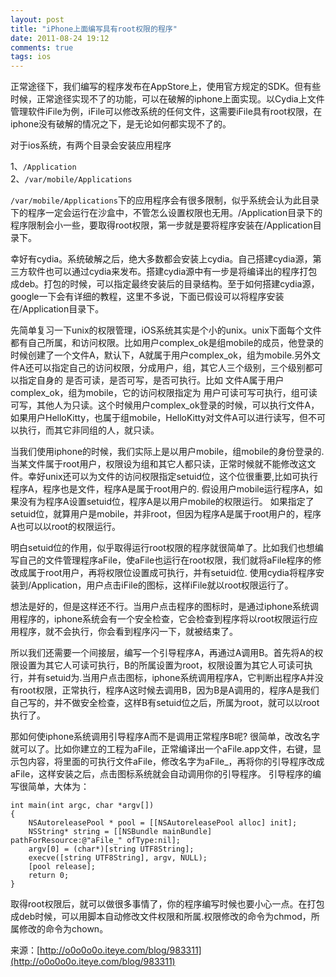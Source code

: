 ```yaml
---
layout: post
title: "iPhone上面编写具有root权限的程序"
date: 2011-08-24 19:12
comments: true
tags: ios
---
```


正常途径下，我们编写的程序发布在AppStore上，使用官方规定的SDK。但有些时候，正常途径实现不了的功能，可以在破解的iphone上面实现。以Cydia上文件管理软件iFile为例，iFile可以修改系统的任何文件，这需要iFile具有root权限，在iphone没有破解的情况之下，是无论如何都实现不了的。
<!-- more -->

对于ios系统，有两个目录会安装应用程序

1、`/Application`  
2、`/var/mobile/Applications`

`/var/mobile/Applications`下的应用程序会有很多限制，似乎系统会认为此目录下的程序一定会运行在沙盒中，不管怎么设置权限也无用。/Application目录下的程序限制会小一些，要取得root权限，第一步就是要将程序安装在/Application目录下。

幸好有cydia。系统破解之后，绝大多数都会安装上cydia。自己搭建cydia源，第三方软件也可以通过cydia来发布。搭建cydia源中有一步是将编译出的程序打包成deb。打包的时候，可以指定最终安装后的目录结构。至于如何搭建cydia源，google一下会有详细的教程，这里不多说，下面已假设可以将程序安装在/Application目录下。

先简单复习一下unix的权限管理，iOS系统其实是个小的unix。unix下面每个文件都有自己所属，和访问权限。比如用户complex_ok是组mobile的成员，他登录的时候创建了一个文件A，默认下，A就属于用户complex_ok，组为mobile.另外文件A还可以指定自己的访问权限，分成用户，组，其它人三个级别，三个级别都可以指定自身的 是否可读，是否可写，是否可执行。比如 文件A属于用户complex_ok，组为mobile，它的访问权限指定为 用户可读可写可执行，组可读可写，其他人为只读。这个时候用户complex_ok登录的时候，可以执行文件A，如果用户HelloKitty，也属于组mobile，HelloKitty对文件A可以进行读写，但不可以执行，而其它非同组的人，就只读。

当我们使用iphone的时候，我们实际上是以用户mobile，组mobile的身份登录的. 当某文件属于root用户，权限设为组和其它人都只读，正常时候就不能修改这文件。幸好unix还可以为文件的访问权限指定setuid位，这个位很重要,比如可执行程序A，程序也是文件，程序A是属于root用户的. 假设用户mobile运行程序A，如果没有为程序A设置setuid位，程序A是以用户mobile的权限运行。 如果指定了setuid位，就算用户是mobile，并非root，但因为程序A是属于root用户的，程序A也可以以root的权限运行。

明白setuid位的作用，似乎取得运行root权限的程序就很简单了。比如我们也想编写自己的文件管理程序aFile，使aFile也运行在root权限，我们就将aFile程序的修改成属于root用户，再将权限位设置成可执行，并有setuid位. 使用cydia将程序安装到/Application，用户点击iFile的图标，这样iFile就以root权限运行了。

想法是好的，但是这样还不行。当用户点击程序的图标时，是通过iphone系统调用程序的，iphone系统会有一个安全检查，它会检查到程序将以root权限运行应用程序，就不会执行，你会看到程序闪一下，就被结束了。

所以我们还需要一个间接层，编写一个引导程序A，再通过A调用B。首先将A的权限设置为其它人可读可执行，B的所属设置为root，权限设置为其它人可读可执行，并有setuid为.当用户点击图标，iphone系统调用程序A，它判断出程序A并没有root权限，正常执行，程序A这时候去调用B，因为B是A调用的，程序A是我们自己写的，并不做安全检查，这样B有setuid位之后，所属为root，就可以以root执行了。

那如何使iphone系统调用引导程序A而不是调用正常程序B呢? 很简单，改改名字就可以了。比如你建立的工程为aFile，正常编译出一个aFile.app文件，右键，显示包内容，将里面的可执行文件aFile，修改名字为aFile_，再将你的引导程序改成aFile，这样安装之后，点击图标系统就会自动调用你的引导程序。 引导程序的编写很简单，大体为：

```
int main(int argc, char *argv[])
{
    NSAutoreleasePool * pool = [[NSAutoreleasePool alloc] init];
    NSString* string = [[NSBundle mainBundle] pathForResource:@"aFile_" ofType:nil];
    argv[0] = (char*)[string UTF8String];
    execve([string UTF8String], argv, NULL);
    [pool release];
    return 0;
}
```
取得root权限后，就可以做很多事情了，你的程序编写时候也要小心一点。在打包成deb时候，可以用脚本自动修改文件权限和所属.权限修改的命令为chmod，所属修改的命令为chown。

来源：[http://o0o0o0o.iteye.com/blog/983311](http://o0o0o0o.iteye.com/blog/983311)